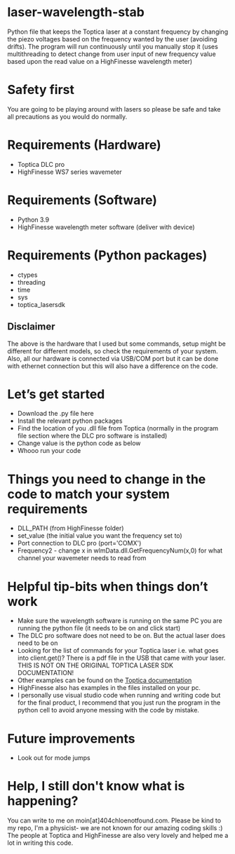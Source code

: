# laser-wavelength-stab
Python file that keeps the Toptica laser at a constant frequency by changing the piezo voltages based on the frequency wanted by the user (avoiding drifts). The program will run continuously until you manually stop it (uses multithreading to detect change from user input of new frequency value based upon the read value on a HighFinesse wavelength meter)

# Safety first
You are going to be playing around with lasers so please be safe and take all precautions as you would do normally.

# Requirements (Hardware)
* Toptica DLC pro
* HighFinesse WS7 series wavemeter

# Requirements (Software)
* Python 3.9
* HighFinesse wavelength meter software (deliver with device)

# Requirements (Python packages)
* ctypes
* threading
* time
* sys
* toptica_lasersdk

## Disclaimer
The above is the hardware that I used but some commands, setup might be different for different models, so check the requirements of your system. Also, all our hardware is connected via USB/COM port but it can be done with ethernet connection but this will also have a difference on the code.

# Let’s get started

- Download the .py file here
- Install the relevant python packages
- Find the location of you .dll file from Toptica (normally in the program file section where the DLC pro software is installed)
- Change value is the python code as below
- Whooo run your code

# Things you need to change in the code to match your system requirements
* DLL_PATH (from HighFinesse folder)
* set_value (the initial value you want the frequency set to) 
* Port connection to DLC pro (port='COMX')
* Frequency2 - change x in wlmData.dll.GetFrequencyNum(x,0) for what channel your wavemeter needs to read from

# Helpful tip-bits when things don’t work
* Make sure the wavelength software is running on the same PC you are running the python file (it needs to be on and click start)
* The DLC pro software does not need to be on. But the actual laser does need to be on
* Looking for the list of commands for your Toptica laser i.e. what goes into client.get()? There is a pdf file in the USB that came with your laser. THIS IS NOT ON THE ORIGINAL TOPTICA LASER SDK DOCUMENTATION!
* Other examples can be found on the [Toptica documentation](https://toptica.github.io/python-lasersdk/index.html#toptica-python-laser-sdk-documentation)
* HighFinesse also has examples in the files installed on your pc.
* I personally use visual studio code when running and writing code but for the final product, I recommend that you just run the program in the python cell to avoid anyone messing with the code by mistake.

# Future improvements
* Look out for mode jumps


# Help, I still don't know what is happening?
You can write to me on moin[at]404chloenotfound.com. Please be kind to my repo, I'm a physicist- we are not known for our amazing coding skills :) The people at Toptica and HighFinesse are also very lovely and helped me a lot in writing this code.

